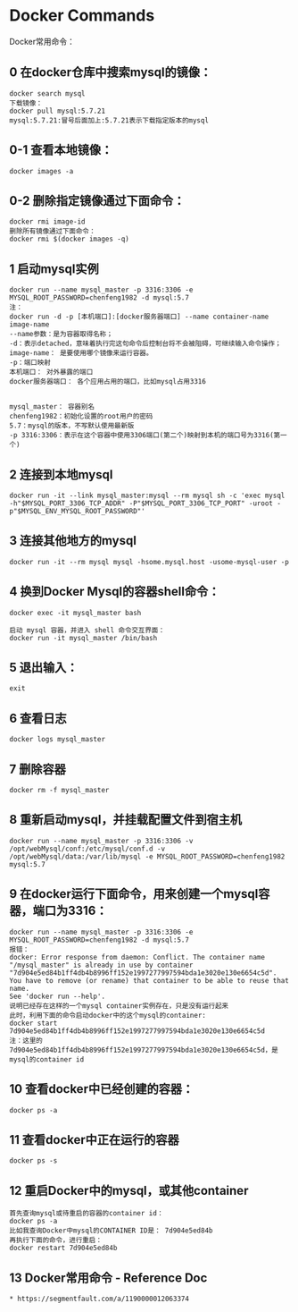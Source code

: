 # Docker Commands
Docker常用命令：

## 0 在docker仓库中搜索mysql的镜像：
	docker search mysql
	下载镜像： 
	docker pull mysql:5.7.21
	mysql:5.7.21:冒号后面加上:5.7.21表示下载指定版本的mysql

## 0-1 查看本地镜像：
	docker images -a 

## 0-2 删除指定镜像通过下面命令：
	docker rmi image-id
	删除所有镜像通过下面命令：
	docker rmi $(docker images -q)


## 1 启动mysql实例
	docker run --name mysql_master -p 3316:3306 -e MYSQL_ROOT_PASSWORD=chenfeng1982 -d mysql:5.7
	注：
	docker run -d -p [本机端口]:[docker服务器端口] --name container-name image-name
	--name参数：是为容器取得名称；
	-d：表示detached，意味着执行完这句命令后控制台将不会被阻碍，可继续输入命令操作；
	image-name： 是要使用哪个镜像来运行容器。
	-p：端口映射
	本机端口： 对外暴露的端口
	docker服务器端口： 各个应用占用的端口，比如mysql占用3316


	mysql_master： 容器别名
	chenfeng1982：初始化设置的root用户的密码
	5.7：mysql的版本，不写默认使用最新版
	-p 3316:3306：表示在这个容器中使用3306端口(第二个)映射到本机的端口号为3316(第一个)

## 2 连接到本地mysql
	docker run -it --link mysql_master:mysql --rm mysql sh -c 'exec mysql -h"$MYSQL_PORT_3306_TCP_ADDR" -P"$MYSQL_PORT_3306_TCP_PORT" -uroot -p"$MYSQL_ENV_MYSQL_ROOT_PASSWORD"'

## 3 连接其他地方的mysql
	docker run -it --rm mysql mysql -hsome.mysql.host -usome-mysql-user -p

## 4 换到Docker Mysql的容器shell命令：
	docker exec -it mysql_master bash

	启动 mysql 容器，并进入 shell 命令交互界面：
	docker run -it mysql_master /bin/bash

## 5 退出输入：
	exit

## 6 查看日志
	docker logs mysql_master

## 7 删除容器
	docker rm -f mysql_master

## 8 重新启动mysql，并挂载配置文件到宿主机
	docker run --name mysql_master -p 3316:3306 -v /opt/webMysql/conf:/etc/mysql/conf.d -v /opt/webMysql/data:/var/lib/mysql -e MYSQL_ROOT_PASSWORD=chenfeng1982 mysql:5.7

## 9 在docker运行下面命令，用来创建一个mysql容器，端口为3316：
	docker run --name mysql_master -p 3316:3306 -e MYSQL_ROOT_PASSWORD=chenfeng1982 -d mysql:5.7
	报错：
	docker: Error response from daemon: Conflict. The container name "/mysql_master" is already in use by container "7d904e5ed84b1ff4db4b8996ff152e1997277997594bda1e3020e130e6654c5d". You have to remove (or rename) that container to be able to reuse that name.
	See 'docker run --help'.
	说明已经存在这样的一个mysql container实例存在，只是没有运行起来
	此时，利用下面的命令启动docker中的这个mysql的container:
	docker start 7d904e5ed84b1ff4db4b8996ff152e1997277997594bda1e3020e130e6654c5d
	注：这里的7d904e5ed84b1ff4db4b8996ff152e1997277997594bda1e3020e130e6654c5d，是mysql的container id

## 10 查看docker中已经创建的容器：
	docker ps -a

## 11 查看docker中正在运行的容器
	docker ps -s

## 12 重启Docker中的mysql，或其他container
	首先查询mysql或待重启的容器的container id：
	docker ps -a
	比如我查询Docker中mysql的CONTAINER ID是： 7d904e5ed84b
	再执行下面的命令，进行重启：
	docker restart 7d904e5ed84b 

## 13 Docker常用命令 - Reference Doc
    * https://segmentfault.com/a/1190000012063374
